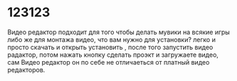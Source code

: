 # 123123
Видео редактор подходит для того чтобы делать мувики на всякие игры либо же для монтажа видео, что вам нужно для установки? легко и просто скачать и открыть установить , после того запустить видео радактор, потом нажать кнопку сделать проэкт и загружаете видео, сам Видео редактор он по себе не отличаеться от платный видео редакторов.
